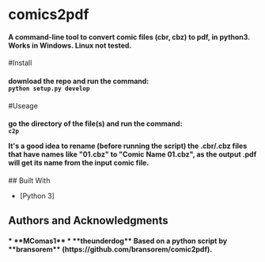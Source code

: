 # comics2pdf
<h4>
A command-line tool to convert comic files (cbr, cbz) to pdf, in python3. Works in Windows. Linux not tested.
</h4>
#Install
<h4>
download the repo and run the command:
<br><code>python setup.py develop</code>
</h4>

#Useage
<h4>
go the directory of the file(s) and run the command:
<br><code>c2p</code>



It's a good idea to rename (before running the script) the .cbr/.cbz files that have
names like "01.cbz" to "Comic Name 01.cbz", as the output .pdf will get its name from
the input comic file.

</h4>
## Built With

* [Python 3]

## Authors and Acknowledgments

<h4>
* **MComas1**
* **theunderdog**
Based on a python script by **bransorem** (https://github.com/bransorem/comic2pdf).
</h4>
